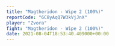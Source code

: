 ```yaml
---
title: "Magtheridon - Wipe 2 (100%)"
reportCode: "6C8yAqQ7W3kVjJnX"
player: "Zvora"
fight: "Magtheridon - Wipe 2 (100%)"
date: 2021-08-04T18:53:40.409000+00:00
---
```

